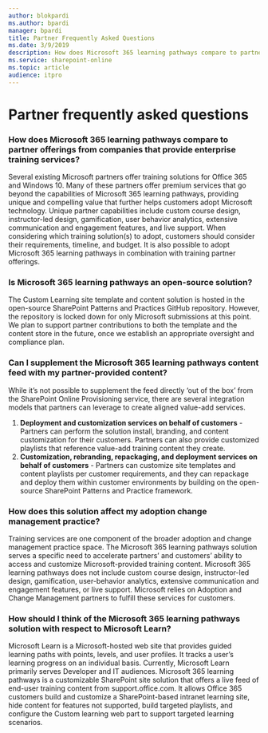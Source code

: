 ```yaml
---
author: blokpardi
ms.author: bpardi
manager: bpardi
title: Partner Frequently Asked Questions
ms.date: 3/9/2019
description: How does Microsoft 365 learning pathways compare to partner offerings from companies that provide enterprise training services?
ms.service: sharepoint-online
ms.topic: article
audience: itpro
---
```


# Partner frequently asked questions

### How does Microsoft 365 learning pathways compare to partner offerings from companies that provide enterprise training services?
Several existing Microsoft partners offer training solutions for Office 365 and Windows 10. Many of these partners offer premium services that go beyond the capabilities of Microsoft 365 learning pathways, providing unique and compelling value that further helps customers adopt Microsoft technology. Unique partner capabilities include custom course design, instructor-led design, gamification, user behavior analytics, extensive communication and engagement features, and live support. When considering which training solution(s) to adopt, customers should consider their requirements, timeline, and budget. It is also possible to adopt Microsoft 365 learning pathways in combination with training partner offerings.
 
### Is Microsoft 365 learning pathways an open-source solution?
The Custom Learning site template and content solution is hosted in the open-source SharePoint Patterns and Practices GitHub repository. However, the repository is locked down for only Microsoft submissions at this point. We plan to support partner contributions to both the template and the content store in the future, once we establish an appropriate oversight and compliance plan.  

### Can I supplement the Microsoft 365 learning pathways content feed with my partner-provided content? 
While it’s not possible to supplement the feed directly ‘out of the box’ from the SharePoint Online Provisioning service, there are several integration models that partners can leverage to create aligned value-add services.

1. **Deployment and customization services on behalf of customers** - Partners can perform the solution install, branding, and content customization for their customers. Partners can also provide customized playlists that reference value-add training content they create. 
2. **Customization, rebranding, repackaging, and deployment services on behalf of customers** - Partners can customize site templates and content playlists per customer requirements, and they can repackage and deploy them within customer environments by building on the open-source SharePoint Patterns and Practice framework. 

### How does this solution affect my adoption change management practice? 
Training services are one component of the broader adoption and change management practice space. The Microsoft 365 learning pathways solution serves a specific need to accelerate partners’ and customers’ ability to access and customize Microsoft-provided training content. Microsoft 365 learning pathways does not include custom course design, instructor-led design, gamification, user-behavior analytics, extensive communication and engagement features, or live support. Microsoft relies on Adoption and Change Management partners to fulfill these services for customers. 

### How should I think of the Microsoft 365 learning pathways solution with respect to Microsoft Learn?
Microsoft Learn is a Microsoft-hosted web site that provides guided learning paths with points, levels, and user profiles. It tracks a user’s learning progress on an individual basis. Currently, Microsoft Learn primarily serves Developer and IT audiences. 
Microsoft 365 learning pathways is a customizable SharePoint site solution that offers a live feed of end-user training content from support.office.com. It allows Office 365 customers build and customize a SharePoint-based intranet learning site, hide content for features not supported, build targeted playlists, and configure the Custom learning web part to support targeted learning scenarios.
